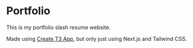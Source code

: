 # Portfolio

This is my portfolio slash resume website.

Made using [Create T3 App](https://create.t3.gg), but only just using Next.js and Tailwind CSS.